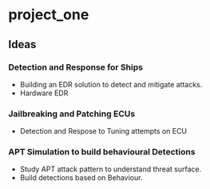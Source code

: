 # project_one
## Ideas
### Detection and Response for Ships
- Building an EDR solution to detect and mitigate attacks.
- Hardware EDR
### Jailbreaking and Patching ECUs
- Detection and Respose to Tuning attempts on ECU
### APT Simulation to build behavioural Detections
- Study APT attack pattern to understand threat surface.
- Build detections based on Behaviour.
